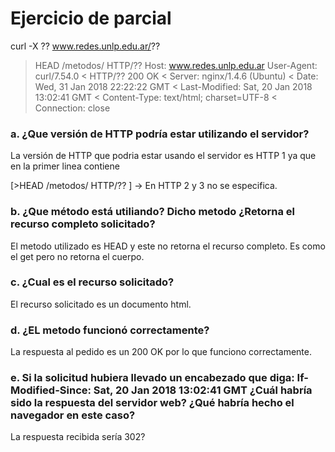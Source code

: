 <h1>Ejercicio de parcial</h1>

curl -X ?? www.redes.unlp.edu.ar/??
> HEAD /metodos/ HTTP/??
> Host: www.redes.unlp.edu.ar
> User-Agent: curl/7.54.0
< HTTP/?? 200 OK
< Server: nginx/1.4.6 (Ubuntu)
< Date: Wed, 31 Jan 2018 22:22:22 GMT
< Last-Modified: Sat, 20 Jan 2018 13:02:41 GMT
< Content-Type: text/html; charset=UTF-8
< Connection: close



<h3>a. ¿Que versión de HTTP podría estar utilizando el servidor?</h3>

La versión de HTTP que podria estar usando el servidor es HTTP 1 ya que en la primer linea contiene

[>HEAD /metodos/ HTTP/?? ] -> En HTTP 2 y 3 no se especifica.

<h3>b. ¿Que método está utiliando? Dicho metodo ¿Retorna el recurso completo solicitado?</h3>

El metodo utilizado es HEAD y este no retorna el recurso completo. Es como el get pero no retorna el cuerpo.

<h3>c. ¿Cual es el recurso solicitado?</h3>

El recurso solicitado es un documento html. 

<h3>d. ¿EL metodo funcionó correctamente?</h3>

La respuesta al pedido es un 200 OK por lo que funciono correctamente.

<h3>e. Si la solicitud hubiera llevado un encabezado que diga:
If-Modified-Since: Sat, 20 Jan 2018 13:02:41 GMT
¿Cuál habría sido la respuesta del servidor web? ¿Qué habría hecho el
navegador en este caso?</h3>

La respuesta recibida sería 302?